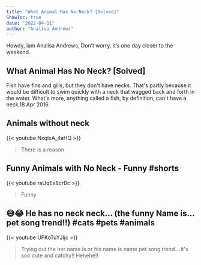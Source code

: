 ```yaml
---
title: "What Animal Has No Neck? [Solved]"
ShowToc: true 
date: "2022-04-11"
author: "Analisa Andrews" 
---
```


Howdy, iam Analisa Andrews, Don’t worry, it’s one day closer to the weekend.
## What Animal Has No Neck? [Solved]
Fish have fins and gills, but they don't have necks. That's partly because it would be difficult to swim quickly with a neck that wagged back and forth in the water. What's more, anything called a fish, by definition, can't have a neck.18 Apr 2016

## Animals without neck
{{< youtube NxqlxA_4aHQ >}}
>There is a reason 

## Funny Animals with No Neck - Funny #shorts
{{< youtube raUqEx8crBc >}}
>Funny 

## 😅😂 He has no neck neck... (the funny Name is... pet song trend!!) #cats #pets #animals
{{< youtube UFKoTuYJIjc >}}
>Trying out the her name is or his name is name pet song trend... it's soo cute and catchy!! Hehehe!!

